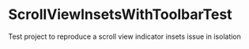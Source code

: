 # ScrollViewInsetsWithToolbarTest
Test project to reproduce a scroll view indicator insets issue in isolation
